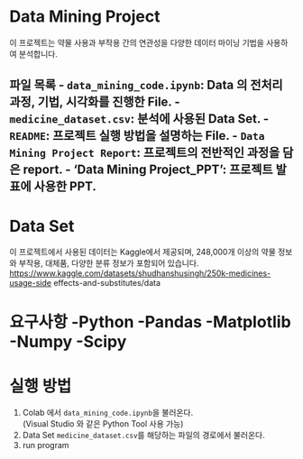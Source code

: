 # Data Mining Project 
이 프로젝트는 약물 사용과 부작용 간의 연관성을 다양한 데이터 마이닝 기법을 
사용하여 분석합니다. 
## 파일 목록 - `data_mining_code.ipynb`: Data 의 전처리 과정, 기법, 시각화를 진행한 File. - `medicine_dataset.csv`: 분석에 사용된 Data Set. - `README`: 프로젝트 실행 방법을 설명하는 File. - `Data Mining Project Report`: 프로젝트의 전반적인 과정을 담은 report. - ‘Data Mining Project_PPT’: 프로젝트 발표에 사용한 PPT. 
# Data Set 
이 프로젝트에서 사용된 데이터는 Kaggle에서 제공되며, 248,000개 이상의 약물 
정보와 부작용, 대체품, 다양한 분류 정보가 포함되어 있습니다. 
https://www.kaggle.com/datasets/shudhanshusingh/250k-medicines-usage-side
effects-and-substitutes/data  
# 요구사항 -Python -Pandas -Matplotlib -Numpy -Scipy 
# 실행 방법 
1. Colab 에서 `data_mining_code.ipynb`을 불러온다.  
(Visual Studio 와 같은 Python Tool 사용 가능) 
2. Data Set `medicine_dataset.csv`를 해당하는 파일의 경로에서 불러온다. 
3. run program 

